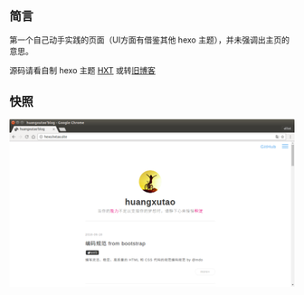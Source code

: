 ## 简言

第一个自己动手实践的页面（UI方面有借鉴其他 hexo 主题），并未强调出主页的意思。

源码请看自制 hexo 主题 [HXT](https://github.com/huangxutao/HXT) 或转[旧博客](http://hexo.hxtao.site)

## 快照

![](./source/images/snapshot-pc.png)